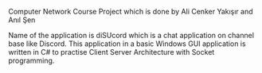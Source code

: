 Computer Network Course Project which is done by Ali Cenker Yakışır and Anıl Şen

Name of the application is diSUcord which is a chat application on channel base like Discord.
This application in a basic Windows GUI application is written in C# to practise Client Server Architecture with Socket programming.
